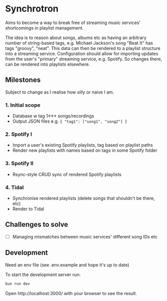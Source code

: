 # Synchrotron

Aims to become a way to break free of streaming music services' shortcomings in playlist management.

The idea is to reason about songs, albums etc as having an arbitrary number of string-based tags, e.g. Michael Jackson's song "Beat It" has tags "groovy", "neat".
This data can then be rendered to a playlist structure into a streaming service. Configuration should allow for importing updates from the user's "primary" streaming service, e.g. Spotify. So changes there, can be rendered into playlists elsewhere.

## Milestones

Subject to change as I realise how silly or naive I am.

### 1. Initial scope

- Database w tag 1<->\* songs/recordings
- Output JSON files e.g. `{ "tag1": ["song1", "song2"] }`

### 2. Spotify I

- Import a user's existing Spotify playlists, tag based on playlist paths
- Render new playlists with names based on tags in some Spotify folder

### 3. Spotify II

- Rsync-style CRUD sync of rendered Spotify playlists

### 4. Tidal

- Synchronise rendered playlists (delete songs that shouldn't be there, etc)
- Render to Tidal

## Challenges to solve

- [ ] Managing mismatches between music services' different song IDs etc

## Development

Need an env file (see .env.example and hope it's up to date)

To start the development server run:

```sh
bun run dev
```

Open http://localhost:3000/ with your browser to see the result.
